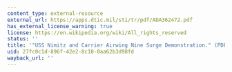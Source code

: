 ```yaml
---
content_type: external-resource
external_url: https://apps.dtic.mil/sti/tr/pdf/ADA362472.pdf
has_external_license_warning: true
license: https://en.wikipedia.org/wiki/All_rights_reserved
status: ''
title: '"USS Nimitz and Carrier Airwing Nine Surge Demonstration." (PDF)'
uid: 27fc0c1d-896f-42e2-8c10-0aa62b3d98fd
wayback_url: ''
---
```

